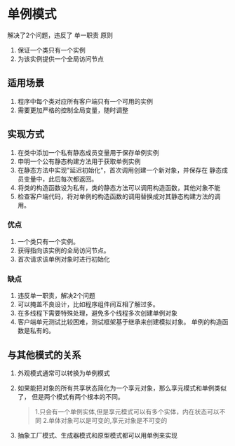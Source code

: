 # 单例模式
解决了2个问题，违反了 单一职责 原则
1. 保证一个类只有一个实例
2. 为该实例提供一个全局访问节点

## 适用场景

1. 程序中每个类对应所有客户端只有一个可用的实例
2. 需要更加严格的控制全局变量，随时调整

## 实现方式
1. 在类中添加一个私有静态成员变量用于保存单例实例
2. 申明一个公有静态构建方法用于获取单例实例
3. 在静态方法中实现"延迟初始化"，首次调用创建一个新对象，并保存在
静态成员变量中，此后每次都返回。
4. 将类的构造函数设为私有，类的静态方法可以调用构造函数，其他对象不能
5. 检查客户端代码，将对单例的构造函数的调用替换成对其静态构建方法的调用。

### 优点
1. 一个类只有一个实例。
2. 获得指向该实例的全局访问节点。
3. 首次请求该单例对象时进行初始化

### 缺点
1. 违反单一职责，解决2个问题
2. 可以掩盖不良设计，比如程序组件间互相了解过多。
3. 在多线程下需要特殊处理，避免多个线程多次创建单例对象
4. 客户端单元测试比较困难，测试框架基于继承来创建模拟对象。
单例的构造函数是私有的。

## 与其他模式的关系

1. 外观模式通常可以转换为单例模式
2. 如果能把对象的所有共享状态简化为一个享元对象，那么享元模式和单例类似了，
但是两个模式有两个根本的不同。
    > 1.只会有一个单例实体,但是享元模式可以有多个实体，内在状态可以不同
    > 2.单体对象可以是可变的,享元对象是不可变的   

3. 抽象工厂模式、生成器模式和原型模式都可以用单例来实现                                                                                      